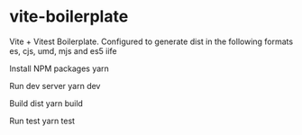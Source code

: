 # vite-boilerplate
Vite + Vitest  Boilerplate. Configured to generate dist in the following formats es, cjs, umd, mjs and es5 iife

Install NPM packages
yarn

Run dev server
yarn dev

Build dist
yarn build

Run test
yarn test